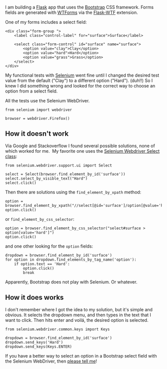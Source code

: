 <!-- 
.. title: Testing Bootstrap select dropdown field with Selenium (Python)
.. slug: testing-bootstrap-select-dropdown-field-with-selenium-python
.. date: 2016-10-17 08:25:45 UTC-05:00
.. tags: python, flask, selenium, bootstrap
.. category: tech
.. link: 
.. description: 
.. type: text
-->

I am building a [Flask](http://flask.pocoo.org/) app that uses the [Bootstrap](https://getbootstrap.com/) CSS framework. Forms fields are generated with [WTForms](https://wtforms.readthedocs.io/en/latest/) via the [Flask-WTF](https://flask-wtf.readthedocs.io/en/stable/) extension.

One of my forms includes a select field:

    <div class="form-group ">
        <label class="control-label" for="surface">Surface</label>
        
        <select class="form-control" id="surface" name="surface">
            <option value="clay">Clay</option>
            <option value="hard">Hard</option>
            <option value="grass">Grass</option>
        </select>
    </div>


My functional tests with [Selenium](https://selenium-python.readthedocs.io/index.html) went fine until I changed the desired test value from the default ("Clay") to a different option ("Hard"). (duh!!) So I knew I did something wrong and looked for the correct way to choose an option from a select field.

All the tests use the Selenium WebDriver.

    from selenium import webdriver
    
    browser = webdriver.Firefox()

## How it doesn't work
Via Google and Stackoverflow I found several possible solutions, none of which worked for me. 
My favorite one uses the [Selenium Webdriver Select class](https://selenium-python.readthedocs.io/api.html#module-selenium.webdriver.support.select):

    from selenium.webdriver.support.ui import Select
    
    select = Select(browser.find_element_by_id('surface'))
    select.select_by_visible_text("Hard")
    select.click()


Then there are solutions using the <code>find_element_by_xpath</code> method:

    option = browser.find_element_by_xpath("//select[@id='surface']/option[@value='hard']")
    option.click()

or <code>find_element_by_css_selector</code>:

    option = browser.find_element_by_css_selector("select#surface > option[value='hard']")
    option.click()

and one other looking for the <code>option</code> fields:

    dropdown = browser.find_element_by_id('surface')
    for option in dropdown.find_elements_by_tag_name('option'):
        if option.text == 'Hard':
            option.click()
            break

Apparently, Bootstrap does not play with Selenium. Or whatever. 
## How it does works
I don't remember where I got the idea to my solution, but it's simple and obvious. It selects the dropdown menu, and then types in the text that I want to click. Then hits enter and voilá, the desired option is selected.

    from selenium.webdriver.common.keys import Keys
    
    dropdown = browser.find_element_by_id('surface')
    dropdown.send_keys('Hard')
    dropdown.send_keys(Keys.ENTER)    

If you have a better way to select an option in a Bootstrap select field with the Selenium WebDriver, then [please tell me](https://flowfx.de/contact/)! 
